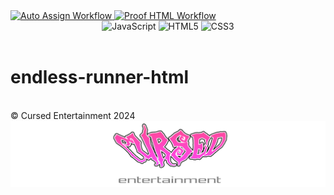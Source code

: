 <a href="https://github.com/CursedPrograms/endless-runner-html/actions/workflows/auto-assign.yml">
    <img class="workflow-badge workflow-success" src="https://github.com/CursedPrograms/endless-runner-html/actions/workflows/auto-assign.yml/badge.svg" alt="Auto Assign Workflow">
</a>

<a href="https://github.com/CursedPrograms/endless-runner-html/actions/workflows/proof-html.yml">
    <img class="workflow-badge workflow-success" src="https://github.com/CursedPrograms/endless-runner-html/actions/workflows/proof-html.yml/badge.svg" alt="Proof HTML Workflow">
</a>
<br>
<div align="center">
  <img alt="JavaScript" src="https://img.shields.io/badge/javascript%20-%23323330.svg?&style=for-the-badge&logo=javascript&logoColor=white"/>
  <img alt="HTML5" src="https://img.shields.io/badge/html5%20-%23323330.svg?&style=for-the-badge&logo=html5&logoColor=white"/>
  <img alt="CSS3" src="https://img.shields.io/badge/css3%20-%23323330.svg?&style=for-the-badge&logo=css3&logoColor=white"/>
</div>
<br>

# endless-runner-html

<br>
© Cursed Entertainment 2024
<br>
<a href="https://cursed-entertainment.itch.io/" target="_blank">
    <img src="https://github.com/CursedPrograms/cursedentertainment/raw/main/images/logos/logo-wide-grey.png"
        alt="CursedEntertainment Logo">
</a>
